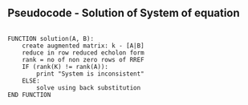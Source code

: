 ## Pseudocode - Solution of System of equation

```

FUNCTION solution(A, B):
    create augmented matrix: k - [A|B]
    reduce in row reduced echolon form
    rank = no of non zero rows of RREF
    IF (rank(K) != rank(A)):
        print "System is inconsistent"
    ELSE:
        solve using back substitution
END FUNCTION

```
